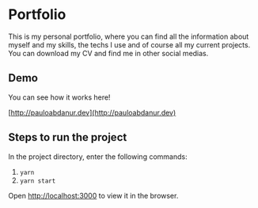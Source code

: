 # Portfolio

This is my personal portfolio, where you can find all the information about myself and my skills, the techs I use and of course all my current projects. You can download my CV and find me in other social medias.

## Demo

You can see how it works here!

[http://pauloabdanur.dev](http://pauloabdanur.dev)

## Steps to run the project

In the project directory, enter the following commands:

1. `yarn`
2. `yarn start`

Open [http://localhost:3000](http://localhost:3000) to view it in the browser.
